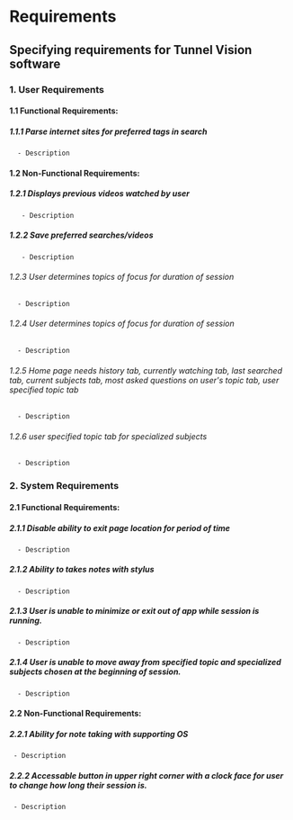 # Requirements 

## Specifying requirements for Tunnel Vision software

### 1. User Requirements

#### 1.1 Functional Requirements: 
##### 1.1.1 Parse internet sites for preferred tags in search
      - Description

#### 1.2 Non-Functional Requirements: 

##### 1.2.1 Displays previous videos watched by user
       - Description 
##### 1.2.2 Save preferred searches/videos
       - Description
###### 1.2.3 User determines topics of focus for duration of session
      - Description
###### 1.2.4 User determines topics of focus for duration of session
      - Description
###### 1.2.5 Home page needs history tab, currently watching tab, last searched tab, current subjects tab, most asked questions on user's topic tab, user specified topic tab
      - Description
###### 1.2.6  user specified topic tab for specialized subjects
      - Description

### 2. System Requirements

#### 2.1 Functional Requirements: 
##### 2.1.1 Disable ability to exit page location for period of time
      - Description
##### 2.1.2 Ability to takes notes with stylus
      - Description
##### 2.1.3 User is unable to minimize or exit out of app while session is running.
      - Description
##### 2.1.4 User is unable to move away from specified topic and specialized subjects chosen at the beginning of session.
      - Description
      
#### 2.2 Non-Functional Requirements: 

##### 2.2.1 Ability for note taking with supporting OS
     - Description
##### 2.2.2 Accessable button in upper right corner with a clock face for user to change how long their session is.
     - Description
     

 






